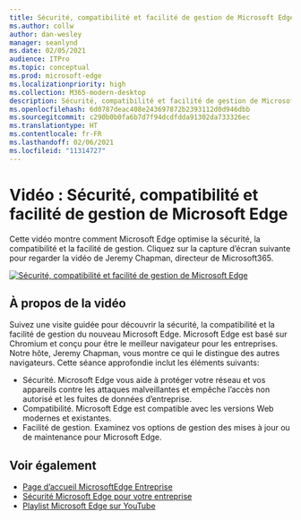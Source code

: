 ```yaml
---
title: Sécurité, compatibilité et facilité de gestion de Microsoft Edge
ms.author: collw
author: dan-wesley
manager: seanlynd
ms.date: 02/05/2021
audience: ITPro
ms.topic: conceptual
ms.prod: microsoft-edge
ms.localizationpriority: high
ms.collection: M365-modern-desktop
description: Sécurité, compatibilité et facilité de gestion de Microsoft Edge
ms.openlocfilehash: 6d0787deac408e243697872b2393112d0d946dbb
ms.sourcegitcommit: c290b0b0fa6b7d7f94dcdfdda91302da733326ec
ms.translationtype: HT
ms.contentlocale: fr-FR
ms.lasthandoff: 02/06/2021
ms.locfileid: "11314727"
---
```

# Vidéo : Sécurité, compatibilité et facilité de gestion de Microsoft Edge

Cette vidéo montre comment Microsoft Edge optimise la sécurité, la compatibilité et la facilité de gestion. Cliquez sur la capture d’écran suivante pour regarder la vidéo de Jeremy Chapman, directeur de Microsoft365.

[![Sécurité, compatibilité et facilité de gestion de Microsoft Edge](media/microsoft-edge-video-security-compatibility-manageability/0.png)](http://www.youtube.com/watch?v=uMmh_gNaM4I "Microsoft Edge security, compatibility, and manageability")

## À propos de la vidéo

Suivez une visite guidée pour découvrir la sécurité, la compatibilité et la facilité de gestion du nouveau Microsoft Edge. Microsoft Edge est basé sur Chromium et conçu pour être le meilleur navigateur pour les entreprises. Notre hôte, Jeremy Chapman, vous montre ce qui le distingue des autres navigateurs. Cette séance approfondie inclut les éléments suivants:

- Sécurité. Microsoft Edge vous aide à protéger votre réseau et vos appareils contre les attaques malveillantes et empêche l’accès non autorisé et les fuites de données d’entreprise.
- Compatibilité. Microsoft Edge est compatible avec les versions Web modernes et existantes.
- Facilité de gestion. Examinez vos options de gestion des mises à jour ou de maintenance pour Microsoft Edge.

## Voir également

- [Page d’accueil MicrosoftEdge Entreprise](https://aka.ms/EdgeEnterprise)
- [Sécurité Microsoft Edge pour votre entreprise](ms-edge-security-for-business.md)
- [Playlist Microsoft Edge sur YouTube](https://www.youtube.com/playlist?list=PLXtHYVsvn_b-uXh1tMeYpT-0iD8tD3tFy)